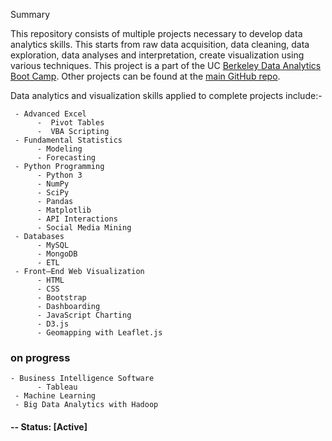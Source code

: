 
Summary 

This repository consists of multiple projects necessary to develop data analytics skills. This starts from raw data acquisition, data cleaning, data exploration, data analyses and interpretation, create visualization using various techniques. 
This project is a part of the UC [Berkeley Data Analytics Boot Camp](https://bootcamp.berkeley.edu/data/).  Other projects can be found at the [main GitHub repo](https://github.com/Emaway?tab=repositories).

Data analytics and visualization skills applied to complete projects include:-

     - Advanced Excel
          -  Pivot Tables
          -  VBA Scripting
     - Fundamental Statistics
          - Modeling
          - Forecasting
     - Python Programming
          - Python 3
          - NumPy
          - SciPy 
          - Pandas
          - Matplotlib
          - API Interactions
          - Social Media Mining
     - Databases
          - MySQL
          - MongoDB
          - ETL
     - Front–End Web Visualization
          - HTML
          - CSS
          - Bootstrap
          - Dashboarding
          - JavaScript Charting
          - D3.js
          - Geomapping with Leaflet.js
    
   ### on progress 
    
    - Business Intelligence Software
          - Tableau
     - Machine Learning 
     - Big Data Analytics with Hadoop

#### -- Status: [Active]
